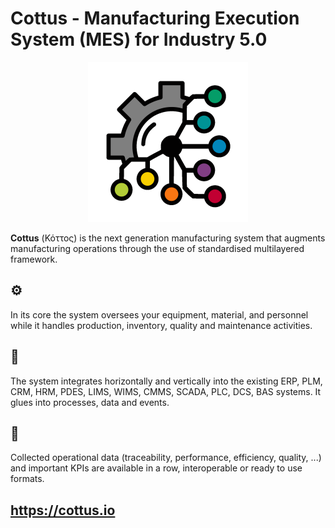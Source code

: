 # **Cottus** -  Manufacturing Execution System (MES) for Industry 5.0


<p align="center"><img src="logo.gif" width='256px'></p>


**Cottus** (Κόττος) is the next generation manufacturing system that augments manufacturing operations through the use of standardised multilayered framework.

## ⚙️
In its core the system oversees your equipment, material, and personnel while it handles production, inventory, quality and maintenance activities.

## 🔗
The system integrates horizontally and vertically into the existing ERP, PLM, CRM, HRM, PDES, LIMS, WIMS, CMMS, SCADA, PLC, DCS, BAS systems.
It glues into processes, data and events.

## 🧮
Collected operational data (traceability, performance, efficiency, quality, ...) and important KPIs are available in a row, interoperable or ready to use formats.

## https://cottus.io